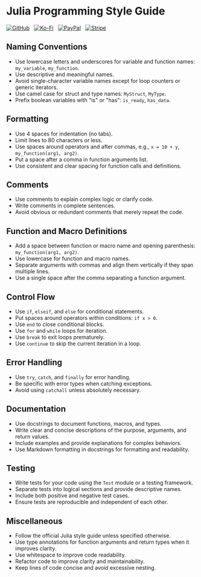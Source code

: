 # Julia Programming Style Guide

[![GitHub](https://srv-cdn.himpfen.io/badges/github/github-flat.svg)](https://github.com/sponsors/brandonhimpfen/) &nbsp; [![Ko-Fi](https://srv-cdn.himpfen.io/badges/kofi/kofi-flat.svg)](https://ko-fi.com/brandonhimpfen) &nbsp; [![PayPal](https://srv-cdn.himpfen.io/badges/paypal/paypal-flat.svg)](https://paypal.me/brandonhimpfen) &nbsp; [![Stripe](https://srv-cdn.himpfen.io/badges/stripe/stripe-flat.svg)](https://tinyurl.com/e8ymxdw3)

## Naming Conventions

- Use lowercase letters and underscores for variable and function names: `my_variable`, `my_function`.
- Use descriptive and meaningful names.
- Avoid single-character variable names except for loop counters or generic iterators.
- Use camel case for struct and type names: `MyStruct`, `MyType`.
- Prefix boolean variables with "is" or "has": `is_ready`, `has_data`.

## Formatting

- Use 4 spaces for indentation (no tabs).
- Limit lines to 80 characters or less.
- Use spaces around operators and after commas, e.g., `x = 10 + y`, `my_function(arg1, arg2)`.
- Put a space after a comma in function arguments list.
- Use consistent and clear spacing for function calls and definitions.

## Comments

- Use comments to explain complex logic or clarify code.
- Write comments in complete sentences.
- Avoid obvious or redundant comments that merely repeat the code.

## Function and Macro Definitions

- Add a space between function or macro name and opening parenthesis: `my_function(arg1, arg2)`.
- Use lowercase for function and macro names.
- Separate arguments with commas and align them vertically if they span multiple lines.
- Use a single space after the comma separating a function argument.

## Control Flow

- Use `if`, `elseif`, and `else` for conditional statements.
- Put spaces around operators within conditions: `if x > 0`.
- Use `end` to close conditional blocks.
- Use `for` and `while` loops for iteration.
- Use `break` to exit loops prematurely.
- Use `continue` to skip the current iteration in a loop.

## Error Handling

- Use `try`, `catch`, and `finally` for error handling.
- Be specific with error types when catching exceptions.
- Avoid using `catchall` unless absolutely necessary.

## Documentation

- Use docstrings to document functions, macros, and types.
- Write clear and concise descriptions of the purpose, arguments, and return values.
- Include examples and provide explanations for complex behaviors.
- Use Markdown formatting in docstrings for formatting and readability.

## Testing

- Write tests for your code using the `Test` module or a testing framework.
- Separate tests into logical sections and provide descriptive names.
- Include both positive and negative test cases.
- Ensure tests are reproducible and independent of each other.

## Miscellaneous

- Follow the official Julia style guide unless specified otherwise.
- Use type annotations for function arguments and return types when it improves clarity.
- Use whitespace to improve code readability.
- Refactor code to improve clarity and maintainability.
- Keep lines of code concise and avoid excessive nesting.

